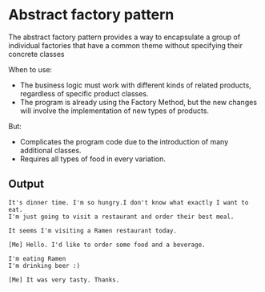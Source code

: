 # Abstract factory pattern

The abstract factory pattern provides a way to encapsulate a group of individual factories that have a common theme without specifying their concrete classes

When to use:
- The business logic must work with different kinds of related products, regardless of specific product classes.
- The program is already using the Factory Method, but the new changes will involve the implementation of new types of products.

But:
 - Complicates the program code due to the introduction of many additional classes.
 - Requires all types of food in every variation.

## Output

```
It's dinner time. I'm so hungry.I don't know what exactly I want to eat.
I'm just going to visit a restaurant and order their best meal.

It seems I'm visiting a Ramen restaurant today.

[Me] Hello. I'd like to order some food and a beverage.

I'm eating Ramen
I'm drinking beer :)

[Me] It was very tasty. Thanks.

```
